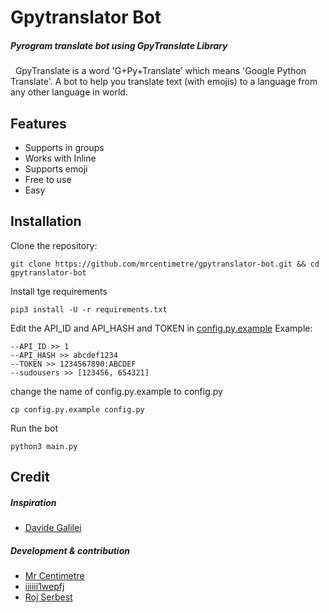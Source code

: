 # Gpytranslator Bot
##### _Pyrogram translate bot using GpyTranslate Library_
&nbsp;
GpyTranslate is a word 'G+Py+Translate' which means 'Google Python Translate'. A bot to help you translate text (with emojis) to a language from any other language in world.


## Features

- Supports in groups
- Works with Inline
- Supports emoji
- Free to use
- Easy

## Installation

Clone the repository:

```
git clone https://github.com/mrcentimetre/gpytranslator-bot.git && cd gpytranslator-bot
```

Install tge requirements

```
pip3 install -U -r requirements.txt
```
Edit the API_ID and API_HASH and TOKEN in [config.py.example](https://github.com/mrcentimetre/gpytranslator-bot/blob/main/config.py.example)
Example:
```
--API_ID >> 1
--API_HASH >> abcdef1234
--TOKEN >> 1234567890:ABCDEF
--sudousers >> [123456, 654321]
```
change the name of config.py.example to config.py
```
cp config.py.example config.py
```

Run the bot
```
python3 main.py
```
## Credit

##### Inspiration
* [Davide Galilei](https://github.com/DavideGalilei)

##### Development & contribution
* [Mr Centimetre](https://github.com/mrcentimetre) 
* [iiiiii1wepfj](https://github.com/iiiiii1wepfj)
* [Roj Serbest](https://github.com/rojserbest)


